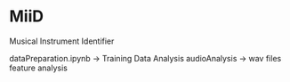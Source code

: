 # MiiD
Musical Instrument Identifier

dataPreparation.ipynb -> Training Data Analysis
audioAnalysis -> wav files feature analysis

